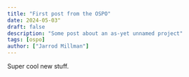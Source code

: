 ```yaml
---
title: "First post from the OSPO"
date: 2024-05-03"
draft: false
description: "Some post about an as-yet unnamed project"
tags: [ospo]
author: ["Jarrod Millman"]
---
```


Super cool new stuff.
